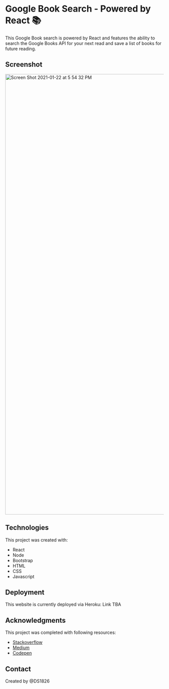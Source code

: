 # Google Book Search - Powered by React :books:

This Google Book search is powered by React and features the ability to search the Google Books API for your next read and save a list of books for future reading.

## Screenshot
<img width="1395" alt="Screen Shot 2021-01-22 at 5 54 32 PM" src="https://user-images.githubusercontent.com/67653440/105557788-11228400-5cdb-11eb-8859-e8639eb192da.png">

## Technologies
This project was created with:
* React
* Node
* Bootstrap
* HTML
* CSS
* Javascript

## Deployment
This website is currently deployed via Heroku: Link TBA

## Acknowledgments
This project was completed with following resources:

* [Stackoverflow](https://stackoverflow.com)
* [Medium](https://medium.com/)
* [Codepen](https://codepen.io/)

## Contact
Created by @DS1826
